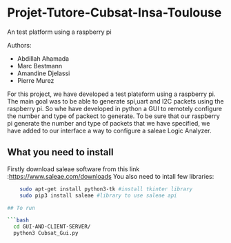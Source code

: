 # Projet-Tutore-Cubsat-Insa-Toulouse
An test platform using a raspberry pi

Authors:
 * Abdillah Ahamada
 * Marc Bestmann
 * Amandine Djelassi
 * Pierre Murez

For this project, we have developed a test plateform using a raspberry pi. The main goal was to be able to generate spi,uart and I2C
packets using the raspberry pi. So whe have developed in python a GUI to remotely configure the number and type of packect to generate.
To be sure that our raspberry pi generate the number and type of packets that we have specified, we have added to our interface a way to configure
a saleae Logic Analyzer.

## What you need to install 
  Firstly download saleae software from this link :https://www.saleae.com/downloads
  You also need to intall few libraries:
  
  ```bash
      sudo apt-get install python3-tk #install tkinter library
      sudo pip3 install saleae #library to use saleae api

## To run

  ```bash
    cd GUI-AND-CLIENT-SERVER/
    python3 Cubsat_Gui.py 
  ```
